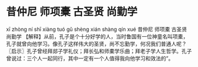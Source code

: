# 昔仲尼     师项橐     古圣贤     尚勤学

xī zhòng ní 	shī xiàng tuó 	gǔ shèng xián 	shàng qín xué
昔仲尼 	师项橐 	古圣贤 	尚勤学
【解释】从前，孔子是个十分好学的人，当时鲁国有一位神童名叫项橐，孔子就曾向他学习。像孔子这样伟大的圣贤，尚不忘勤学，何况我们普通人呢？
〖启示〗孔子曾经拜郯子学礼仪；拜长弘和师橐学乐曲；拜老子学人生哲学。孔子曾说过：三个人一起同行，其中一定有一个人值得我向他学习和效法的”。
